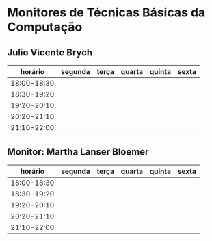 # Monitores de Técnicas Básicas da Computação

## Julio Vicente Brych

| horário     | segunda | terça   | quarta  | quinta  | sexta   |
| ----------- | ------- | ------- | ------- | ------- | ------- |
| 18:00-18:30 |         |         |         |         |         |
| 18:30-19:20 |         |         |         |         |         |
| 19:20-20:10 |         |         |         |         |         |
| 20:20-21:10 |         |         |         |         |         |
| 21:10-22:00 |         |         |         |         |         |

## Monitor: Martha Lanser Bloemer

| horário     | segunda | terça   | quarta  | quinta  | sexta   |
| ----------- | ------- | ------- | ------- | ------- | ------- |
| 18:00-18:30 |         |         |         |         |         |
| 18:30-19:20 |         |         |         |         |         |
| 19:20-20:10 |         |         |         |         |         |
| 20:20-21:10 |         |         |         |         |         |
| 21:10-22:00 |         |         |         |         |         |
